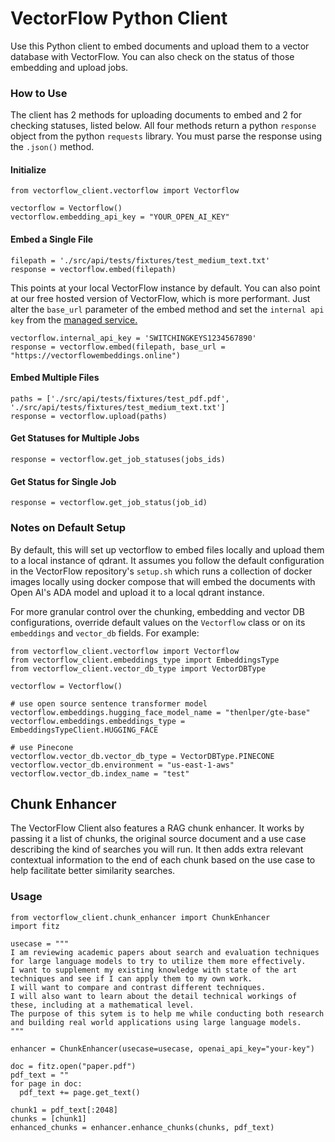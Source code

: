 # VectorFlow Python Client
Use this Python client to embed documents and upload them to a vector database with VectorFlow. You can also check on the status of those embedding and upload jobs. 

### How to Use
The client has 2 methods for uploading documents to embed and 2 for checking statuses, listed below. All four methods return a python `response` object from the python `requests` library. You must parse the response using the `.json()` method. 

#### Initialize
```
from vectorflow_client.vectorflow import Vectorflow

vectorflow = Vectorflow()
vectorflow.embedding_api_key = "YOUR_OPEN_AI_KEY"
```

#### Embed a Single File
```
filepath = './src/api/tests/fixtures/test_medium_text.txt'
response = vectorflow.embed(filepath)
```
This points at your local VectorFlow instance by default. You can also point at our free hosted version of VectorFlow, which is more performant. Just alter the `base_url` parameter of the embed method and set the `internal api key` from the [managed service.](https://app.getvectorflow.com/home)
```
vectorflow.internal_api_key = 'SWITCHINGKEYS1234567890'
response = vectorflow.embed(filepath, base_url = "https://vectorflowembeddings.online")
```

#### Embed Multiple Files
```
paths = ['./src/api/tests/fixtures/test_pdf.pdf', './src/api/tests/fixtures/test_medium_text.txt']
response = vectorflow.upload(paths)
```

#### Get Statuses for Multiple Jobs
```
response = vectorflow.get_job_statuses(jobs_ids)
```

#### Get Status for Single Job
```
response = vectorflow.get_job_status(job_id)
```

### Notes on Default Setup
By default, this will set up vectorflow to embed files locally and upload them to a local instance of qdrant. It assumes you follow the default configuration in the VectorFlow repository's `setup.sh` which runs a collection of docker images locally using docker compose that will embed the documents with Open AI's ADA model and upload it to a local qdrant instance. 

For more granular control over the chunking, embedding and vector DB configurations, override default values on the `Vectorflow` class or on its `embeddings` and `vector_db` fields. For example:

```
from vectorflow_client.vectorflow import Vectorflow
from vectorflow_client.embeddings_type import EmbeddingsType
from vectorflow_client.vector_db_type import VectorDBType

vectorflow = Vectorflow()

# use open source sentence transformer model
vectorflow.embeddings.hugging_face_model_name = "thenlper/gte-base"
vectorflow.embeddings.embeddings_type = EmbeddingsTypeClient.HUGGING_FACE

# use Pinecone
vectorflow.vector_db.vector_db_type = VectorDBType.PINECONE
vectorflow.vector_db.environment = "us-east-1-aws"
vectorflow.vector_db.index_name = "test"
```

## Chunk Enhancer
The VectorFlow Client also features a RAG chunk enhancer. It works by passing it a list of chunks, the original source document and a use case describing the kind of searches you will run. It then adds extra relevant contextual information to the end of each chunk based on the use case to help facilitate better similarity searches. 

### Usage

```
from vectorflow_client.chunk_enhancer import ChunkEnhancer
import fitz

usecase = """
I am reviewing academic papers about search and evaluation techniques for large language models to try to utilize them more effectively.
I want to supplement my existing knowledge with state of the art techniques and see if I can apply them to my own work.
I will want to compare and contrast different techniques.
I will also want to learn about the detail technical workings of these, including at a mathematical level.
The purpose of this sytem is to help me while conducting both research and building real world applications using large language models.
"""

enhancer = ChunkEnhancer(usecase=usecase, openai_api_key="your-key")

doc = fitz.open("paper.pdf")
pdf_text = ""
for page in doc:
  pdf_text += page.get_text()

chunk1 = pdf_text[:2048]
chunks = [chunk1]
enhanced_chunks = enhancer.enhance_chunks(chunks, pdf_text)
```